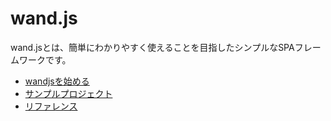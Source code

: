 # wand.js

wand.jsとは、簡単にわかりやすく使えることを目指したシンプルなSPAフレームワークです。

* [wandjsを始める](reference/introduction.md)
* [サンプルプロジェクト](sample-projects.md)
* [リファレンス](reference/index.md)